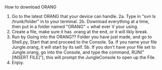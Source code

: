 How to download ORANG

1. Go to the latest ORANG that your device can handle.
2a. Type in "svn ls <repo>/trunk/folder" in to your terminal.
2b. Download everything at a time, then put in a folder named "ORANG" + what ever V your using.
3. Create a file, make sure it has .orang at the end, or it will likly break.
4. Run by Going into the ORANG?? Folder you have just made, and go to Shell.py, Start that and proceed to the Console.
5a. If you name your file Jungle.orang, it will start by its self.
5b. If you don't have your file set to Jungle.orang, go into the Console, and type the command, RUN("[INSERT FILE]"), this will prompt the JungleConsole to open up the File.
6. Enjoy.
